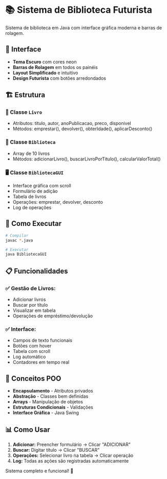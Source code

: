 # 📚 Sistema de Biblioteca Futurista

Sistema de biblioteca em Java com interface gráfica moderna e barras de rolagem.

## 🎨 Interface

- **Tema Escuro** com cores neon
- **Barras de Rolagem** em todos os painéis
- **Layout Simplificado** e intuitivo
- **Design Futurista** com botões arredondados

## 🏗️ Estrutura

### 📖 Classe `Livro`
- Atributos: titulo, autor, anoPublicacao, preco, disponivel
- Métodos: emprestar(), devolver(), obterIdade(), aplicarDesconto()

### 🏢 Classe `Biblioteca`
- Array de 10 livros
- Métodos: adicionarLivro(), buscarLivroPorTitulo(), calcularValorTotal()

### 🖥️ Classe `BibliotecaGUI`
- Interface gráfica com scroll
- Formulário de adição
- Tabela de livros
- Operações: emprestar, devolver, desconto
- Log de operações

## 🚀 Como Executar

```bash
# Compilar
javac *.java

# Executar
java BibliotecaGUI
```

## 📋 Funcionalidades

### ✅ Gestão de Livros:
- Adicionar livros
- Buscar por título
- Visualizar em tabela
- Operações de empréstimo/devolução

### ✅ Interface:
- Campos de texto funcionais
- Botões com hover
- Tabela com scroll
- Log automático
- Contadores em tempo real

## 🎯 Conceitos POO

- **Encapsulamento** - Atributos privados
- **Abstração** - Classes bem definidas
- **Arrays** - Manipulação de objetos
- **Estruturas Condicionais** - Validações
- **Interface Gráfica** - Java Swing

## 📊 Como Usar

1. **Adicionar:** Preencher formulário → Clicar "ADICIONAR"
2. **Buscar:** Digitar título → Clicar "BUSCAR"
3. **Operações:** Selecionar livro na tabela → Clicar operação
4. **Log:** Todas as ações são registradas automaticamente

Sistema completo e funcional! 🚀 
